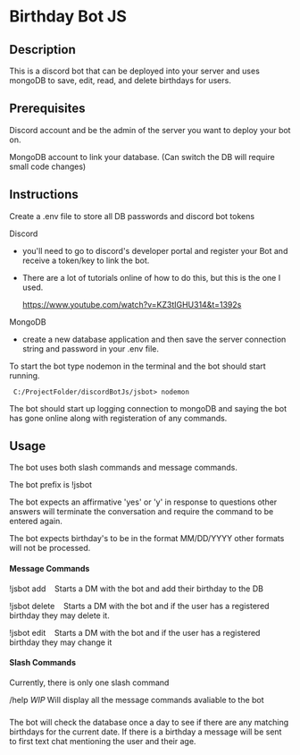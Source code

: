 # Birthday Bot JS

## Description

This is a discord bot that can be deployed into your server and uses mongoDB to
save, edit, read, and delete birthdays for users.

## Prerequisites
Discord account and be the admin of the server you want to deploy your bot on.

MongoDB account to link your database. (Can switch the DB will require small code changes)


## Instructions
Create a .env file to store all DB passwords and discord bot tokens

Discord
- you'll need to go to discord's developer portal and register your Bot and
  receive a token/key to link the bot.
- There are a lot of tutorials online of how to do this, but this is the one I used.

  https://www.youtube.com/watch?v=KZ3tIGHU314&t=1392s

MongoDB
- create a new database application and then save the server connection string and password
  in your .env file.

To start the bot type nodemon in the terminal and the bot should start running.
```text
 C:/ProjectFolder/discordBotJs/jsbot> nodemon
```

The bot should start up logging connection to mongoDB and saying the bot has gone online
along with registeration of any commands.


## Usage 

The bot uses both slash commands and message commands.

The bot prefix is !jsbot

The bot expects an affirmative 'yes' or 'y' in response to questions other answers will terminate 
the conversation and require the command to be entered again. 

The bot expects birthday's to be in the format MM/DD/YYYY other formats will not be processed.

#### Message Commands
!jsbot add &nbsp;&nbsp;         Starts a DM with the bot and add their birthday to the DB

!jsbot delete &nbsp;&nbsp;      Starts a DM with the bot and if the user has a registered birthday they may delete it.

!jsbot edit  &nbsp;&nbsp;       Starts a DM with the bot and if the user has a registered birthday they may change it


#### Slash Commands
Currently, there is only one slash command

/help               *WIP* Will display all the message commands avaliable to the bot

###

The bot will check the database once a day to see if there are any matching birthdays for the current date.
If there is a birthday a message will be sent to first text chat mentioning the user and their age.